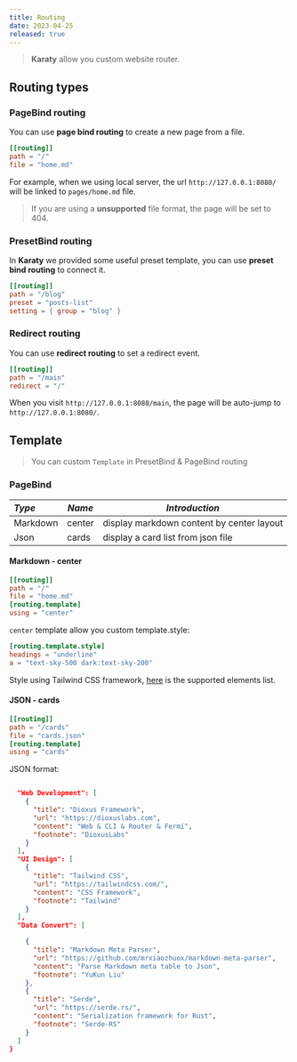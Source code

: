 ```yaml
---
title: Routing
date: 2023-04-25
released: true
---
```


> **Karaty** allow you custom website router.

## Routing types

### PageBind routing

You can use **page bind routing** to create a new page from a file.

```toml
[[routing]]
path = "/"
file = "home.md"
```

For example, when we using local server, the url  `http://127.0.0.1:8080/` will be linked to `pages/home.md` file.

> If you are using a **unsupported** file format, the page will be set to 404.

### PresetBind routing

In **Karaty** we provided some useful preset template, you can use **preset bind routing** to connect it.

```toml
[[routing]]
path = "/blog"
preset = "posts-list"
setting = { group = "blog" }
```

### Redirect routing

You can use **redirect routing** to set a redirect event.

```toml
[[routing]]
path = "/main"
redirect = "/"
```

When you visit `http://127.0.0.1:8080/main`, the page will be auto-jump to `http://127.0.0.1:8080/`.



## Template

> You can custom `Template` in PresetBind & PageBind routing

### PageBind

| *Type*   | *Name* | *Introduction*                            |
| :------- | ------ | ----------------------------------------- |
| Markdown | center | display markdown content by center layout |
| Json     | cards  | display a card list from json file        |

#### Markdown - center

```toml
[[routing]]
path = "/"
file = "home.md"
[routing.template]
using = "center"
```

`center` template allow you custom template.style:

```toml
[routing.template.style]
headings = "underline"
a = "text-sky-500 dark:text-sky-200"
```

Style using Tailwind CSS framework, [here](https://tailwindcss.com/docs/typography-plugin#element-modifiers) is the supported elements list.



#### JSON - cards

```toml
[[routing]]
path = "/cards"
file = "cards.json"
[routing.template]
using = "cards"
```

JSON format:

```json

  "Web Development": [
    {
      "title": "Dioxus Framework",
      "url": "https://dioxuslabs.com",
      "content": "Web & CLI & Router & Fermi",
      "footnote": "DioxusLabs"
    }
  ],
  "UI Design": [
    {
      "title": "Tailwind CSS",
      "url": "https://tailwindcss.com/",
      "content": "CSS Framework",
      "footnote": "Tailwind"
    }
  ],
  "Data Convert": [

    {
      "title": "Markdown Meta Parser",
      "url": "https://github.com/mrxiaozhuox/markdown-meta-parser",
      "content": "Parse Markdown meta table to Json",
      "footnote": "YuKun Liu"
    },
    {
      "title": "Serde",
      "url": "https://serde.rs/",
      "content": "Serialization framework for Rust",
      "footnote": "Serde-RS"
    }
  ]
}
```

